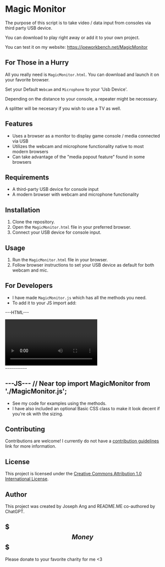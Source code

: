 # Magic Monitor

The purpose of this script is to take video / data input from consoles via third party USB device.

You can download to play right away or add it to your own project.

You can test it on my website: https://joeworkbench.net/MagicMonitor

## For Those in a Hurry

All you really need is `MagicMonitor.html`. You can download and launch it on your favorite browser.

Set your Default `Webcam` and `Microphone` to your 'Usb Device'.

Depending on the distance to your console, a repeater might be necessary. 

A splitter will be necesary if you wish to use a TV as well.

## Features

- Uses a browser as a monitor to display game console / media connected via USB
- Utilizes the webcam and microphone functionality native to most modern browsers
- Can take advantage of the "media popout feature" found in some browsers

## Requirements

- A third-party USB device for console input
- A modern browser with webcam and microphone functionality

## Installation

1. Clone the repository.
2. Open the `MagicMonitor.html` file in your preferred browser.
3. Connect your USB device for console input.

## Usage

1. Run the `MagicMonitor.html` file in your browser.
2. Follow browser instructions to set your USB device as default for both webcam and mic.

## For Developers

- I have made `MagicMonitor.js` which has all the methods you need.
- To add it to your JS import add:

---HTML---
<!-- Head -->
<script type="module" src="./JS/MagicMonitor.js"></script>
<!-- Elsewhere -->
<div id="container">
  <video autoplay="true" id="videoElement"></video>
</div>
-----------

---JS---
// Near top
import MagicMonitor from './MagicMonitor.js';
-----------

- See my code for examples using the methods.
- I have also included an optional Basic CSS class to make it look decent if you're ok with the sizing.

## Contributing

Contributions are welcome! I currently do not have a [contribution guidelines](CONTRIBUTING.md) link for more information.

## License

This project is licensed under the [Creative Commons Attribution 1.0 International License](http://creativecommons.org/licenses/by/1.0/).

## Author

This project was created by Joseph Ang and README.ME co-authored by ChatGPT.

## $$$ Money $$$

Please donate to your favorite charity for me <3
